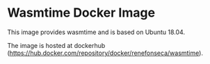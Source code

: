 # Wasmtime Docker Image

This image provides wasmtime and is based on Ubuntu 18.04.

The image is hosted at dockerhub (https://hub.docker.com/repository/docker/renefonseca/wasmtime).
